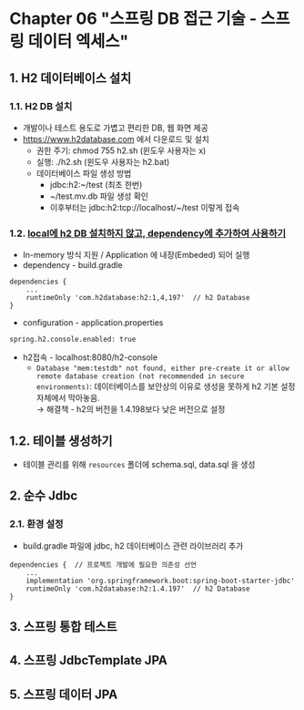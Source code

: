 # Chapter 06 "스프링 DB 접근 기술 - 스프링 데이터 엑세스"

## 1. H2 데이터베이스 설치

### 1.1. H2 DB 설치
* 개발이나 테스트 용도로 가볍고 편리한 DB, 웹 화면 제공
* https://www.h2database.com 에서 다운로드 및 설치
    * 권한 주기: chmod 755 h2.sh (윈도우 사용자는 x) 
    * 실행: ./h2.sh (윈도우 사용자는 h2.bat) 
    * 데이터베이스 파일 생성 방법
        * jdbc:h2:~/test (최초 한번)
        * ~/test.mv.db 파일 생성 확인
        * 이후부터는 jdbc:h2:tcp://localhost/~/test 이렇게 접속
        
### 1.2. [local에 h2 DB 설치하지 않고, dependency에 추가하여 사용하기](https://bgpark.tistory.com/78)
* In-memory 방식 지원 / Application 에 내장(Embeded) 되어 실행
* dependency - build.gradle
```
dependencies {
    ...
    runtimeOnly 'com.h2database:h2:1,4,197'  // h2 Database
}
```
* configuration - application.properties
```properties
spring.h2.console.enabled: true
```
* h2접속 - localhost:8080/h2-console
    * `Database "mem:testdb" not found, either pre-create it or allow remote database creation (not recommended in secure environments)`: 데이터베이스를 보안상의 이유로 생성을 못하게 h2 기본 설정 자체에서 막아놓음. <br>
    → 해결책 -  h2의 버전을 1.4.198보다 낮은 버전으로 설정

## 1.2. 테이블 생성하기

* 테이블 관리를 위해 `resources` 폴더에 schema.sql, data.sql 을 생성
 
## 2. 순수 Jdbc

### 2.1. 환경 설정
* build.gradle 파일에 jdbc, h2 데이터베이스 관련 라이브러리 추가
```
dependencies {  // 프로젝트 개발에 필요한 의존성 선언
    ...
    implementation 'org.springframework.boot:spring-boot-starter-jdbc'
    runtimeOnly 'com.h2database:h2:1.4.197'  // h2 Database
}
```

## 3. 스프링 통합 테스트 
## 4. 스프링 JdbcTemplate JPA
## 5. 스프링 데이터 JPA

